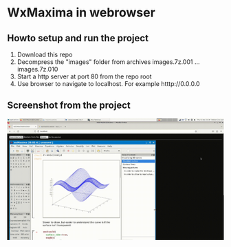 


# WxMaxima in webrowser

## Howto setup and run the project

 1. Download this repo
 2. Decompress the "images" folder from archives images.7z.001 ... images.7z.010
 3. Start a http server at port 80 from the repo root
 4. Use browser to navigate to localhost. For example htttp://0.0.0.0
 
 
## Screenshot from the project
![Screenshot](wxmaximaInBrowser.gif)

